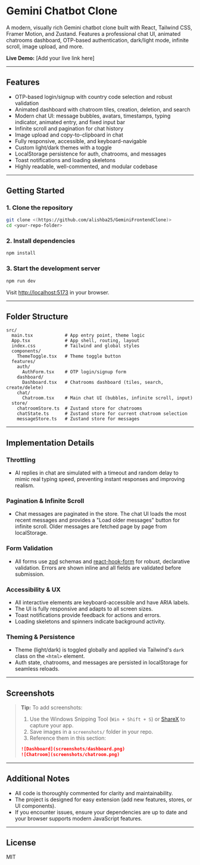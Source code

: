 # Gemini Chatbot Clone

A modern, visually rich Gemini chatbot clone built with React, Tailwind CSS, Framer Motion, and Zustand. Features a professional chat UI, animated chatrooms dashboard, OTP-based authentication, dark/light mode, infinite scroll, image upload, and more.

**Live Demo:** [Add your live link here]

---

## Features
- OTP-based login/signup with country code selection and robust validation
- Animated dashboard with chatroom tiles, creation, deletion, and search
- Modern chat UI: message bubbles, avatars, timestamps, typing indicator, animated entry, and fixed input bar
- Infinite scroll and pagination for chat history
- Image upload and copy-to-clipboard in chat
- Fully responsive, accessible, and keyboard-navigable
- Custom light/dark themes with a toggle
- LocalStorage persistence for auth, chatrooms, and messages
- Toast notifications and loading skeletons
- Highly readable, well-commented, and modular codebase

---

## Getting Started

### 1. Clone the repository
```sh
git clone <(https://github.com/alishba25/GeminiFrontendClone)>
cd <your-repo-folder>
```

### 2. Install dependencies
```sh
npm install
```

### 3. Start the development server
```sh
npm run dev
```
Visit [http://localhost:5173](http://localhost:5173) in your browser.

---

## Folder Structure

```
src/
  main.tsx            # App entry point, theme logic
  App.tsx             # App shell, routing, layout
  index.css           # Tailwind and global styles
  components/
    ThemeToggle.tsx   # Theme toggle button
  features/
    auth/
      AuthForm.tsx    # OTP login/signup form
    dashboard/
      Dashboard.tsx   # Chatrooms dashboard (tiles, search, create/delete)
    chat/
      Chatroom.tsx    # Main chat UI (bubbles, infinite scroll, input)
  store/
    chatroomStore.ts  # Zustand store for chatrooms
    chatState.ts      # Zustand store for current chatroom selection
    messageStore.ts   # Zustand store for messages
```

---

## Implementation Details

### Throttling
- AI replies in chat are simulated with a timeout and random delay to mimic real typing speed, preventing instant responses and improving realism.

### Pagination & Infinite Scroll
- Chat messages are paginated in the store. The chat UI loads the most recent messages and provides a "Load older messages" button for infinite scroll. Older messages are fetched page by page from localStorage.

### Form Validation
- All forms use [zod](https://zod.dev/) schemas and [react-hook-form](https://react-hook-form.com/) for robust, declarative validation. Errors are shown inline and all fields are validated before submission.

### Accessibility & UX
- All interactive elements are keyboard-accessible and have ARIA labels.
- The UI is fully responsive and adapts to all screen sizes.
- Toast notifications provide feedback for actions and errors.
- Loading skeletons and spinners indicate background activity.

### Theming & Persistence
- Theme (light/dark) is toggled globally and applied via Tailwind's `dark` class on the `<html>` element.
- Auth state, chatrooms, and messages are persisted in localStorage for seamless reloads.

---

## Screenshots

> **Tip:** To add screenshots:
> 1. Use the Windows Snipping Tool (`Win + Shift + S`) or [ShareX](https://getsharex.com/) to capture your app.
> 2. Save images in a `screenshots/` folder in your repo.
> 3. Reference them in this section:
>
> ```md
> ![Dashboard](screenshots/dashboard.png)
> ![Chatroom](screenshots/chatroom.png)
> ```

---

## Additional Notes
- All code is thoroughly commented for clarity and maintainability.
- The project is designed for easy extension (add new features, stores, or UI components).
- If you encounter issues, ensure your dependencies are up to date and your browser supports modern JavaScript features.

---

## License
MIT 
